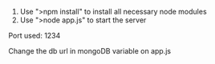 1. Use ">npm install" to install all necessary node modules
2. Use ">node app.js" to start the server

Port used: 1234

Change the db url in mongoDB variable on app.js
